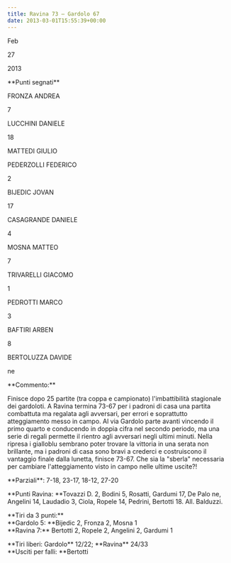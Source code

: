 ```yaml
---
title: Ravina 73 – Gardolo 67
date: 2013-03-01T15:55:39+00:00
---
```

Feb

27

2013

\*\*Punti segnati\*\*

FRONZA ANDREA

7

LUCCHINI DANIELE

18

MATTEDI GIULIO

PEDERZOLLI FEDERICO

2

BIJEDIC JOVAN

17

CASAGRANDE DANIELE

4

MOSNA MATTEO

7

TRIVARELLI GIACOMO

1

PEDROTTI MARCO

3

BAFTIRI ARBEN

8

BERTOLUZZA DAVIDE

ne

\*\*Commento:\*\*

Finisce dopo 25 partite (tra coppa e campionato) l'imbattibilità stagionale dei gardoloti. A Ravina termina 73-67 per i padroni di casa una partita combattuta ma regalata agli avversari, per errori e soprattutto atteggiamento messo in campo. Al via Gardolo parte avanti vincendo il primo quarto e conducendo in doppia cifra nel secondo periodo, ma una serie di regali permette il rientro agli avversari negli ultimi minuti. Nella ripresa i gialloblu sembrano poter trovare la vittoria in una serata non brillante, ma i padroni di casa sono bravi a crederci e costruiscono il vantaggio finale dalla lunetta, finisce 73-67. Che sia la "sberla" necessaria per cambiare l'atteggiamento visto in campo nelle ultime uscite?!

\*\*Parziali\*\*: 7-18, 23-17, 18-12, 27-20

\*\*Punti Ravina: \*\*Tovazzi D. 2, Bodini 5, Rosatti, Gardumi 17, De Palo ne, Angelini 14, Laudadio 3, Ciola, Ropele 14, Pedrini, Bertotti 18. All. Balduzzi.

\*\*Tiri da 3 punti:\*\*  
\*\*Gardolo 5: \*\*Bijedic 2, Fronza 2, Mosna 1  
\*\*Ravina 7:\*\* Bertotti 2, Ropele 2, Angelini 2, Gardumi 1

\*\*Tiri liberi: Gardolo\*\* 12/22; \*\*Ravina\*\* 24/33  
\*\*Usciti per falli: \*\*Bertotti